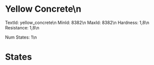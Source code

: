 # Yellow Concrete\n
TextId: yellow_concrete\n
MinId: 8382\n
MaxId: 8382\n
Hardness: 1,8\n
Resistance: 1,8\n

Num States: 1\n
# States
```

```